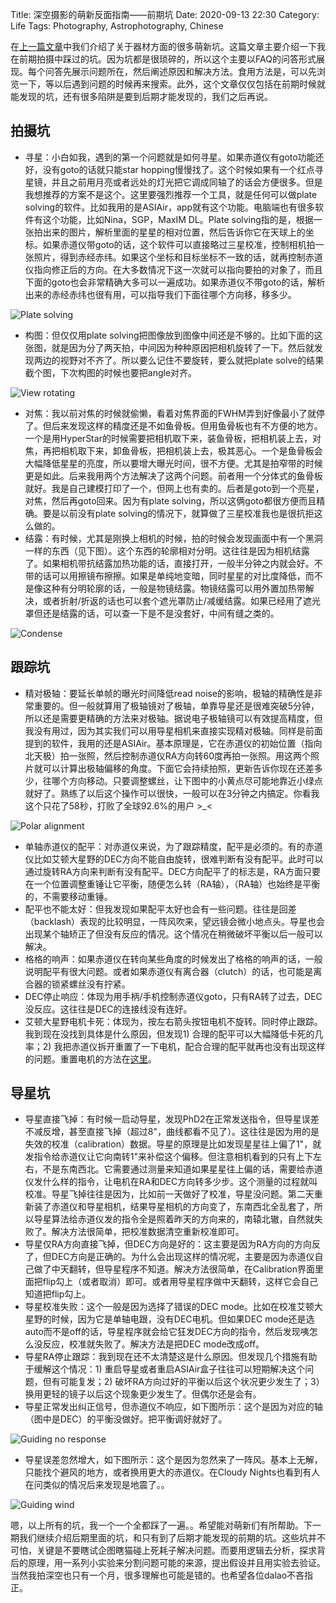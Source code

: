 Title: 深空摄影的萌新反面指南——前期坑
Date: 2020-09-13 22:30
Category: Life
Tags: Photography, Astrophotography, Chinese

在[上一篇文章](https://yage.ai/shen-kong-she-ying-de-meng-xin-fan-mian-zhi-nan-qi-cai-keng.html)中我们介绍了关于器材方面的很多萌新坑。这篇文章主要介绍一下我在前期拍摄中踩过的坑。因为坑都是很琐碎的，所以这个主要以FAQ的问答形式展现。每个问答先展示问题所在，然后阐述原因和解决方法。食用方法是，可以先浏览一下，等以后遇到问题的时候再来搜索。此外，这个文章仅仅包括在前期时候就能发现的坑，还有很多陷阱是要到后期才能发现的，我们之后再说。

## 拍摄坑

* 寻星：小白如我，遇到的第一个问题就是如何寻星。如果赤道仪有goto功能还好，没有goto的话就只能star hopping慢慢找了。这个时候如果有一个红点寻星镜，并且之前用月亮或者远处的灯光把它调成同轴了的话会方便很多。但是我想推荐的方案不是这个。这里要强烈推荐一个工具，就是任何可以做plate solving的软件。比如我用的是ASIAir，app就有这个功能。电脑端也有很多软件有这个功能，比如Nina，SGP，MaxIM DL。Plate solving指的是，根据一张拍出来的图片，解析里面的星星的相对位置，然后告诉你它在天球上的坐标。如果赤道仪带goto的话，这个软件可以直接略过三星校准，控制相机拍一张照片，得到赤经赤纬。如果这个坐标和目标坐标不一致的话，就再控制赤道仪指向修正后的方向。在大多数情况下这一次就可以指向要拍的对象了，而且下面的goto也会非常精确大多可以一遍成功。如果赤道仪不带goto的话，解析出来的赤经赤纬也很有用，可以指导我们下面往哪个方向移，移多少。

![Plate solving](/images/astrophotography-pitfalls-plate-solve.jpg)

* 构图：但仅仅用plate solving把图像放到图像中间还是不够的。比如下面的这张图，就是因为分了两天拍，中间因为种种原因把相机旋转了一下。然后就发现两边的视野对不齐了。所以要么记住不要旋转，要么就把plate solve的结果截个图，下次构图的时候也要把angle对齐。

![View rotating](/images/astrophotography-pitfalls-view-rotation.jpg)

* 对焦：我以前对焦的时候就偷懒，看着对焦界面的FWHM弄到好像最小了就停了。但后来发现这样的精度还是不如鱼骨板。但用鱼骨板也有不方便的地方。一个是用HyperStar的时候需要把相机取下来，装鱼骨板，把相机装上去，对焦，再把相机取下来，卸鱼骨板，把相机装上去，极其恶心。一个是鱼骨板会大幅降低星星的亮度，所以要增大曝光时间，很不方便。尤其是拍窄带的时候更是如此。后来我用两个方法解决了这两个问题。前者用一个分体式的鱼骨板就好。我是自己建模打印了一个，但网上也有卖的。后者是goto到一个亮星，对焦，然后再goto回来。因为有plate solving，所以这俩goto都很方便而且精确。要是以前没有plate solving的情况下，就算做了三星校准我也是很抗拒这么做的。
* 结露：有时候，尤其是刚换上相机的时候，拍的时候会发现画面中有一个黑洞一样的东西（见下图）。这个东西的轮廓相对分明。这往往是因为相机结露了。如果相机带抗结露加热功能的话，直接打开，一般半分钟之内就会好。不带的话可以用擦镜布擦擦。如果是单纯地变暗，同时星星的对比度降低，而不是像这种有分明轮廓的话，一般是物镜结露。物镜结露可以用外置加热带解决，或者折射/折返的话也可以套个遮光罩防止/减缓结露。如果已经用了遮光罩但还是结露的话，可以查一下是不是没套好，中间有缝之类的。

![Condense](/images/astrophotography-pitfalls-condense.jpg)

## 跟踪坑

* 精对极轴：要延长单帧的曝光时间降低read noise的影响，极轴的精确性是非常重要的。但一般就算用了极轴镜对了极轴，单靠导星还是很难突破5分钟，所以还是需要更精确的方法来对极轴。据说电子极轴镜可以有效提高精度，但我没有用过，因为其实我们可以用导星相机来直接实现精对极轴。同样是前面提到的软件，我用的还是ASIAir。基本原理是，它在赤道仪的初始位置（指向北天极）拍一张照，然后控制赤道仪RA方向转60度再拍一张照。用这两个照片就可以计算出极轴偏移的角度。下面它会持续拍照，更新告诉你现在还差多少，往哪个方向移动。只要调整螺丝，让下图中的小黄点尽可能地靠近小绿点就好了。熟练了以后这个操作可以很快，一般可以在3分钟之内搞定。你看我这个只花了58秒，打败了全球92.6%的用户 >_<

![Polar alignment](/images/astrophotography-pitfalls-polar-alignment.jpg)

* 单轴赤道仪的配平：对赤道仪来说，为了跟踪精度，配平是必须的。有的赤道仪比如艾顿大星野的DEC方向不能自由旋转，很难判断有没有配平。此时可以通过旋转RA方向来判断有没有配平。DEC方向配平了的标志是，RA方面只要在一个位置调整重锤让它平衡，随便怎么转（RA轴），（RA轴）也始终是平衡的，不需要移动重锤。
* 配平也不能太好：但我发现如果配平太好也会有一些问题。往往是回差（backlash）表现的比较明显，一阵风吹来，望远镜会微小地点头。导星也会出现某个轴矫正了但没有反应的情况。这个情况在稍微破坏平衡以后一般可以解决。
* 格格的响声：如果赤道仪在转向某些角度的时候发出了格格的响声的话，一般说明配平有很大问题。或者如果赤道仪有离合器（clutch）的话，也可能是离合器的锁紧螺丝没有拧紧。
* DEC停止响应：体现为用手柄/手机控制赤道仪goto，只有RA转了过去，DEC没反应。这往往是DEC的连接线没有连好。
* 艾顿大星野电机卡死：体现为，按左右箭头按钮电机不旋转。同时停止跟踪。我到现在没找到具体是什么原因，但发现1) 合理的配平可以大幅降低卡死的几率；2) 我把赤道仪拆开重置了一下电机，配合合理的配平就再也没有出现这样的问题。重置电机的方法在[这里](http://www.ioptron.us/Support/SGP_motor_reset.pdf)。

## 导星坑

* 导星直接飞掉：有时候一启动导星，发现PhD2在正常发送指令，但导星误差不减反增，甚至直接飞掉（超过8"，曲线都看不见了）。这往往是因为用的是失效的校准（calibration）数据。导星的原理是比如发现星星往上偏了1"，就发指令给赤道仪让它向南转1"来补偿这个偏移。但注意相机看到的只有上下左右，不是东南西北。它需要通过测量来知道如果星星往上偏的话，需要给赤道仪发什么样的指令，让电机在RA和DEC方向转多少步。这个测量的过程就叫校准。导星飞掉往往是因为，比如前一天做好了校准，导星没问题。第二天重新装了赤道仪和导星相机，结果导星相机的方向变了，东南西北全乱套了，所以导星算法给赤道仪发的指令全是照着昨天的方向来的，南辕北辙，自然就失败了。解决方法很简单，把校准数据清空重新校准即可。
* 导星仅RA方向直接飞掉，但DEC方向是好的：这主要是因为RA方向的方向反了，但DEC方向是正确的。为什么会出现这样的情况呢，主要是因为赤道仪自己做了中天翻转，但导星程序不知道。解决方法很简单，在Calibration界面里面把flip勾上（或者取消）即可。或者用导星程序做中天翻转，这样它会自己知道把flip勾上。
* 导星校准失败：这个一般是因为选择了错误的DEC mode。比如在校准艾顿大星野的时候，因为它是单轴电跟，没有DEC电机。但如果DEC mode还是选auto而不是off的话，导星程序就会给它狂发DEC方向的指令，然后发现咦怎么没反应，校准就失败了。解决方法是把DEC mode改成off。
* 导星RA停止跟踪：我到现在还不太清楚这是什么原因。但发现几个措施有助于缓解这个情况：1) 重启导星或者重启ASIAir盒子往往可以短期解决这个问题，但有可能复发；2) 破坏RA方向过好的平衡以后这个状况更少发生了；3）换用更轻的镜子以后这个现象更少发生了。但偶尔还是会有。
* 导星正常发出纠正信号，但赤道仪不响应，如下图所示：这个是因为对应的轴（图中是DEC）的平衡没做好。把平衡调好就好了。

![Guiding no response](/images/astrophotography-pitfalls-guiding-no-response.jpg)

* 导星误差忽然增大，如下图所示：这个是因为忽然来了一阵风。基本上无解，只能找个避风的地方，或者换用更大的赤道仪。在Cloudy Nights也看到有人在问类似的情况后来发现是地震了。。

![Guiding wind](/images/astrophotography-pitfalls-wind.jpg)

嗯，以上所有的坑，我一个一个全都踩了一遍。。希望能对萌新们有所帮助。下一期我们继续介绍后期里面的坑，和只有到了后期才能发现的前期的坑。这些坑并不可怕，关键是不要瞎试企图瞎猫碰上死耗子解决问题。而要用逻辑去分析，探求背后的原理，用一系列小实验来分割问题可能的来源，提出假设并且用实验去验证。当然我拍深空也只有一个月，很多理解也可能是错的。也希望各位dalao不吝指正。
